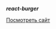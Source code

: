 ***react-burger***

[Посмотреть сайт](https://github.com/AlexeyIlinskiy/react-burger "Необязательная подсказка")